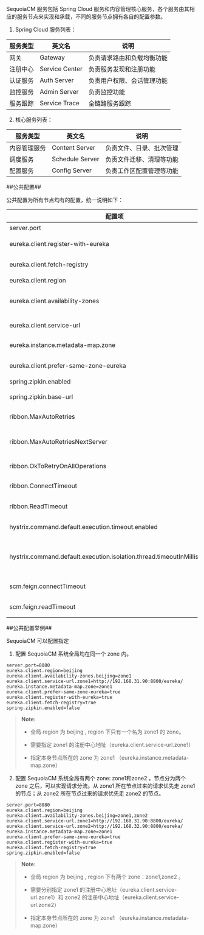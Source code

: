 SequoiaCM 服务包括 Spring Cloud 服务和内容管理核心服务，各个服务由其相应的服务节点来实现和承载，不同的服务节点拥有各自的配置参数。

1. Spring Cloud 服务列表：

 |服务类型|英文名             | 说明                       |
 |--------|------------------ |----------------------------| 
 |网关    | Gateway           |负责请求路由和负载均衡功能  |
 |注册中心| Service Center    |负责服务发现和注册功能      |
 |认证服务| Auth Server       |负责用户权限、会话管理功能  |
 |监控服务| Admin Server      |负责监控功能                |
 |服务跟踪| Service Trace     |全链路服务跟踪              |

2. 核心服务列表：

 |服务类型    |英文名             | 说明                       |
 |------------|------------------ |----------------------------|
 |内容管理服务| Content Server    |负责文件、目录、批次管理    |
 |调度服务    | Schedule Server   |负责文件迁移、清理等功能    |
 |配置服务    | Config Server     |负责工作区配置管理等功能    |

##公共配置##

公共配置为所有节点均有的配置，统一说明如下：

|配置项       |类型   |说明                           |
|-------------|-------|-------------------------------|
|server.port|num|节点的对外提供服务的端口号|
|eureka.client.register-with-eureka|boolean|是否将本节点注册至服务中心，默认值：false|
|eureka.client.fetch-registry|boolean|本节点是否从注册中心获取其它节点的注册信息，默认值：false|
|eureka.client.region|str|此实例所在的区域|
|eureka.client.availability-zones|str|配置region下可用zone，如：zone1,zone2，表示region下有两个可用zone|
|eureka.client.service-url|str|配置zone的注册中心地址，如：http://192.168.31.90:8800/eureka/|
|eureka.instance.metadata-map.zone|str|注册到服务中心时，向其它实例描述自身所属的zone|
|eureka.client.prefer-same-zone-eureka|boolean|是否优先向同一个zone的服务中心注册，默认值：true|
|spring.zipkin.enabled|boolean|是否开启服务跟踪，默认 false|
|spring.zipkin.base-url|str|配置服务跟踪节点的地址，如：http://192.168.31.90:8890|
|ribbon.MaxAutoRetries|num|对同一个实例请求的最大重试次数（不包括第一次），默认值：0|
|ribbon.MaxAutoRetriesNextServer|num|请求失败时，更换下一个实例进行重试，该参数表示最大更换次数（不包含第一个实例），默认值：1|
|ribbon.OkToRetryOnAllOperations|boolean|是否所有请求都进行重试，默认值：false|
|ribbon.ConnectTimeout|num|使用Ribbon时的连接建立超时时间，默认值：2000，单位：ms|
|ribbon.ReadTimeout|num|使用Ribbon时的读超时，默认值：5000，单位：ms|
|hystrix.command.default.execution.timeout.enabled|boolean|设置HystrixCommand.run()的执行是否有超时限制，默认值：true
|hystrix.command.default.execution.isolation.thread.timeoutInMilliseconds|num|调用者等待命令执行的超时时间，超过此时间，HystrixCommand被标记为TIMEOUT，并执行fallback逻辑，默认值：1000，单位：ms|
|scm.feign.connectTimeout|num|使用Feign调用远程服务的连接建立超时时间，默认值：10000，单位：ms|
|scm.feign.readTimeout|num|使用Feign调用远程服务的读超时，默认值：60000，单位：ms|

##公共配置举例##

SequoiaCM 可以配置指定

1. 配置 SequoiaCM 系统全局均在同一个 zone 内。

 ```
server.port=8080
eureka.client.region=beijing
eureka.client.availability-zones.beijing=zone1
eureka.client.service-url.zone1=http://192.168.31.90:8800/eureka/
eureka.instance.metadata-map.zone=zone1
eureka.client.prefer-same-zone-eureka=true
eureka.client.register-with-eureka=true
eureka.client.fetch-registry=true
spring.zipkin.enabled=false
 ```

 > **Note:**
 >
 > * 全局 region 为 beijing , region 下只有一个名为 zone1 的 zone。
 >
 > * 需要指定 zone1 的注册中心地址（eureka.client.service-url.zone1）
 >
 > * 指定本身节点所在的 zone 为 zone1 （eureka.instance.metadata-map.zone）

2. 配置 SequoiaCM 系统全局有两个 zone: zone1和zone2 。节点分为两个 zone 之后，可以实现请求分流。从 zone1 所在节点过来的请求优先走 zone1 的节点；从 zone2 所在节点过来的请求优先走 zone2 的节点。

 ```
server.port=8080
eureka.client.region=beijing
eureka.client.availability-zones.beijing=zone1,zone2
eureka.client.service-url.zone1=http://192.168.31.90:8800/eureka/
eureka.client.service-url.zone2=http://192.168.32.90:8800/eureka/
eureka.instance.metadata-map.zone=zone1
eureka.client.prefer-same-zone-eureka=true
eureka.client.register-with-eureka=true
eureka.client.fetch-registry=true
spring.zipkin.enabled=false
 ```

 > **Note:**
 >
 > * 全局 region 为 beijing , region 下有两个 zone：zone1,zone2 。
 >
 > * 需要分别指定 zone1 的注册中心地址（eureka.client.service-url.zone1）和 zone2 的注册中心地址（eureka.client.service-url.zone2）
 >
 > * 指定本身节点所在的 zone 为 zone1 （eureka.instance.metadata-map.zone）
